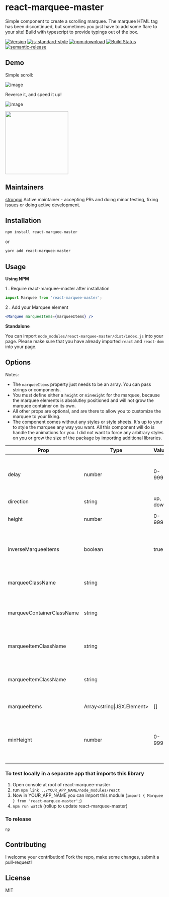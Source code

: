 # react-marquee-master

Simple component to create a scrolling marquee. The marquee HTML tag has been discontinued, but
sometimes you just have to add some flare to your site! Build with typescript to provide typings out
of the box.

[![Version](http://img.shields.io/npm/v/react-marquee-master.svg)](https://www.npmjs.org/package/react-marquee-master)
[![js-standard-style](https://img.shields.io/badge/code%20style-standard-brightgreen.svg?style=flat)](https://github.com/feross/standard)
[![npm download][download-image]][download-url]
[![Build Status](https://travis-ci.org/wwayne/react-marquee-master.svg?branch=master)](https://travis-ci.org/wwayne/react-marquee-master)
[![semantic-release](https://img.shields.io/badge/%20%20%F0%9F%93%A6%F0%9F%9A%80-semantic--release-e10079.svg)](https://github.com/semantic-release/semantic-release)

[download-image]: https://img.shields.io/npm/dm/react-marquee-master.svg?style=flat-square
[download-url]: https://npmjs.org/package/react-marquee-master

## Demo

Simple scroll:

![image](/docs/images/sample.gif)

Reverse it, and speed it up!

![image](/docs/images/sample-2.gif?s=200)

<img src="/docs/images/sample-2.gif" width="200">

## Maintainers

[strongui](https://github.com/strongui) Active maintainer - accepting PRs and doing minor testing,
fixing issues or doing active development.

## Installation

```sh
npm install react-marquee-master
```

or

```sh
yarn add react-marquee-master
```

## Usage

**Using NPM**

1 . Require react-marquee-master after installation

```js
import Marquee from 'react-marquee-master';
```

2 . Add your Marquee element

```jsx
<Marquee marqueeItems={marqueeItems} />
```

**Standalone**

You can import `node_modules/react-marquee-master/dist/index.js` into your page. Please make sure
that you have already imported `react` and `react-dom` into your page.

## Options

Notes:

- The `marqueeItems` property just needs to be an array. You can pass strings or components.
- You must define either a `height` or `minHeight` for the marquee, because the marquee elements is
  absolutley positioned and will not grow the marquee container on its own.
- All other props are optional, and are there to allow you to customize the marquee to your liking.
- The component comes without any styles or style sheets. It's up to your to style the marquee any
  way you want. All this component will do is handle the animations for you. I did not want to force
  any arbitrary styles on you or grow the size of the package by importing additional libraries.

| Prop                      | Type                       | Values   | Default | Description                                                    |
| ------------------------- | -------------------------- | -------- | ------- | -------------------------------------------------------------- |
| delay                     | number                     | 0-99999  | 40      | Delay of the animation. Lower number speeds up the scroll.     |
| direction                 | string                     | up, down | up      | Direction of the scroll.                                       |
| height                    | number                     | 0-99999  |         | The fixed height of the marquee                                |
| inverseMarqueeItems       | boolean                    | true     | false   | Reverse the marquee array. Useful when scrolling down.         |
| marqueeClassName          | string                     |          |         | Class to apply to marquee element.                             |
| marqueeContainerClassName | string                     |          |         | Class to apply to marquee container element.                   |
| marqueeItemClassName      | string                     |          |         | Class to apply to each marquee element.                        |
| marqueeItemClassName      | string                     |          |         | Class to apply to each marquee element.                        |
| marqueeItems              | Array<string\|JSX.Element> | []       | []      | The text / Components to display.                              |
| minHeight                 | number                     | 0-99999  |         | More dynamic sizing option with a minimum size that will grow. |

### To test locally in a separate app that imports this library

1. Open console at root of react-marquee-master
2. run `npm link ../YOUR_APP_NAME/node_modules/react`
3. Now in YOUR_APP_NAME you can import this module
   (`import { Marquee } from 'react-marquee-master';`)
4. `npm run watch` (rollup to update react-marquee-master)

### To release

`np`

## Contributing

I welcome your contribution! Fork the repo, make some changes, submit a pull-request!

## License

MIT
